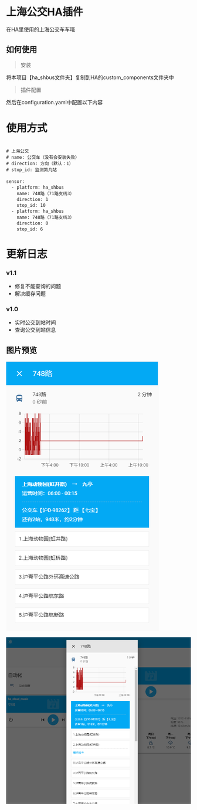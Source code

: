  # 上海公交HA插件
 在HA里使用的上海公交车车哦

 ## 如何使用

> 安装

 将本项目【ha_shbus文件夹】复制到HA的custom_components文件夹中

> 插件配置

 然后在configuration.yaml中配置以下内容


# 使用方式

```

# 上海公交
# name: 公交车（没有会安装失败）
# direction: 方向（默认：1）
# stop_id: 监测第几站

sensor:
  - platform: ha_shbus
    name: 748路（71路支线3）
    direction: 1
    stop_id: 10
  - platform: ha_shbus
    name: 748路（71路支线3）
    direction: 0
    stop_id: 6

```

# 更新日志

### v1.1
- 修复不能查询的问题
- 解决缓存问题

### v1.0
- 实时公交到站时间
- 查询公交到站信息

## 图片预览

![手机显示](./screenshots/微信截图_20191121105524.png)

![PC显示](./screenshots/微信截图_20191121105615.png)